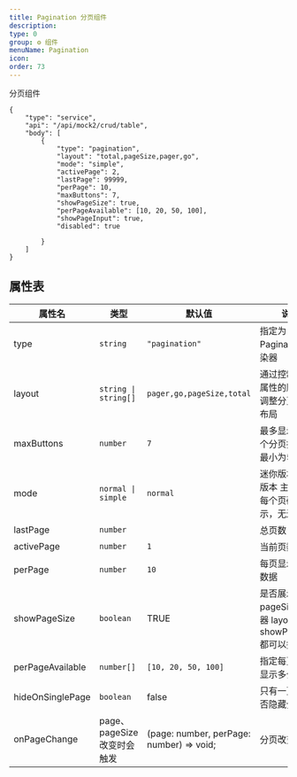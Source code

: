 ```yaml
---
title: Pagination 分页组件
description:
type: 0
group: ⚙ 组件
menuName: Pagination
icon:
order: 73
---
```


分页组件

```schema: scope="body"
{
    "type": "service",
    "api": "/api/mock2/crud/table",
    "body": [
        {
            "type": "pagination",
            "layout": "total,pageSize,pager,go",
            "mode": "simple",
            "activePage": 2,
            "lastPage": 99999,
            "perPage": 10,
            "maxButtons": 7,
            "showPageSize": true,
            "perPageAvailable": [10, 20, 50, 100],
            "showPageInput": true,
            "disabled": true

        }
    ]
}
```
## 属性表

| 属性名        | 类型                                      | 默认值                 | 说明                                                                               |
| ------------- | ----------------------------------------- | ---------------------- | ---------------------------------------------------------------------------------- |
| type          | `string`                  | `"pagination"` | 指定为 Pagination渲染器          |
| layout   | `string \| string[]`       | `pager,go,pageSize,total`                | 通过控制layout属性的顺序，调整分页结构布局                                                      |
| maxButtons    | `number`                                  | `7`                    | 最多显示多少个分页按钮，最小为5                                                             |
| mode     | `normal \| simple`                                  | `normal`              | 迷你版本/简易版本    主要控制每个页码显示，无边框                                    |
| lastPage    | `number`                                  |            | 总页数                                                                     |
| activePage  | `number`    |  `1`  |    当前页数    |
| perPage       | `number`                                  | `10`                   | 每页显示多条数据                                                                   |
|  showPageSize  | `boolean`  |  TRUE  |    是否展示pageSize切换器 layout和showPageSize都可以控制 |
|  perPageAvailable  | `number[]`    | `[10, 20, 50, 100]` | 指定每页可以显示多少条 |
|  hideOnSinglePage  |  `boolean`  | false    |  只有一页时是否隐藏分页器  |
| onPageChange      | page、pageSize改变时会触发         | (page: number, perPage: number) => void;              | 分页改变触发 |